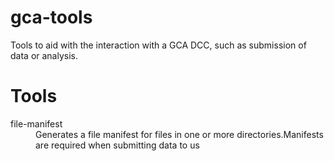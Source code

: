 gca-tools
===============

Tools to aid with the interaction with a GCA DCC, such as submission of data or analysis.

# Tools

<dl>
  <dt>file-manifest</dt>
  <dd>Generates a file manifest for files in one or more directories.Manifests are required when submitting data to us</dd>
</dl>


